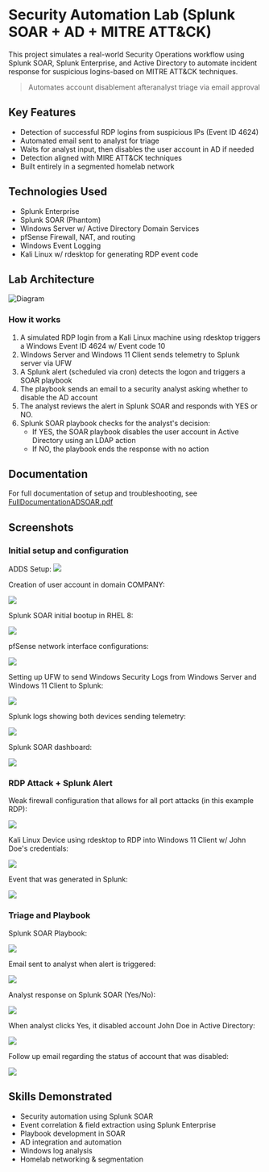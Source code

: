 # Security Automation Lab (Splunk SOAR + AD + MITRE ATT&CK)
This project simulates a real-world Security Operations workflow using Splunk SOAR, Splunk Enterprise, and Active Directory to automate incident response for suspicious logins-based on MITRE ATT&CK techniques.
> Automates account disablement afteranalyst triage via email approval

## Key Features
- Detection of successful RDP logins from suspicious IPs (Event ID 4624)
- Automated email sent to analyst for triage
- Waits for analyst input, then disables the user account in AD if needed
- Detection aligned with MIRE ATT&CK techniques
- Built entirely in a segmented homelab network

## Technologies Used
- Splunk Enterprise
- Splunk SOAR (Phantom)
- Windows Server w/ Active Directory Domain Services
- pfSense Firewall, NAT, and routing
- Windows Event Logging
- Kali Linux w/ rdesktop for generating RDP event code

## Lab Architecture
![Diagram](images/ADSPlunkSOAR.jpg)
### How it works
1. A simulated RDP login from a Kali Linux machine using rdesktop triggers a Windows Event ID 4624 w/ Event code 10
2. Windows Server and Windows 11 Client sends telemetry to Splunk server via UFW
3. A Splunk alert (scheduled via cron) detects the logon and triggers a SOAR playbook
4. The playbook sends an email to a security analyst asking whether to disable the AD account
5. The analyst reviews the alert in Splunk SOAR and responds with YES or NO.
6. Splunk SOAR playbook checks for the analyst's decision:
   - If YES, the SOAR playbook disables the user account in Active Directory using an LDAP action
   - If NO, the playbook ends the response with no action

## Documentation
For full documentation of setup and troubleshooting, see [FullDocumentationADSOAR.pdf](FullDocumentationADSOAR.pdf)

## Screenshots
### Initial setup and configuration
ADDS Setup:
![](images/ADDS.png)

Creation of user account in domain COMPANY:

![](images/JohnDoeCreation.png)

Splunk SOAR initial bootup in RHEL 8:

![](images/SOARinitialsetup.png)

pfSense network interface configurations:

![](images/pfsenseconfig.png)

Setting up UFW to send Windows Security Logs from Windows Server and Windows 11 Client to Splunk:

![](images/UFWlogsetup.png)

Splunk logs showing both devices sending telemetry:

![](images/SplunkLogs.png)

Splunk SOAR dashboard:

![](images/SOARdashboard.png)

### RDP Attack + Splunk Alert
Weak firewall configuration that allows for all port attacks (in this example RDP):

![](images/weakfwconfig.png)

Kali Linux Device using rdesktop to RDP into Windows 11 Client w/ John Doe's credentials:

![](images/kalirdp.png)

Event that was generated in Splunk:

![](images/splunkevent.png)

### Triage and Playbook
Splunk SOAR Playbook:

![](images/SOARplaybook.png)

Email sent to analyst when alert is triggered:

![](images/email1.png)

Analyst response on Splunk SOAR (Yes/No):

![](images/SOARresponse.png)

When analyst clicks Yes, it disabled account John Doe in Active Directory:

![](images/disabledacc.png)

Follow up email regarding the status of account that was disabled:

![](images/email2.png)

## Skills Demonstrated
- Security automation using Splunk SOAR
- Event correlation & field extraction using Splunk Enterprise
- Playbook development in SOAR
- AD integration and automation
- Windows log analysis
- Homelab networking & segmentation


